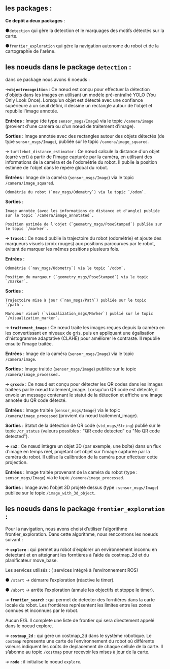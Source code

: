 ## les packages :

**Ce depôt a deux packages** :

●`detection` qui gère la detection et le marquages des motifs détectés sur la carte.

●`frontier_exploration` qui gére la navigation autonome du robot et de la cartographie de l'arène.

## les noeuds dans le package `detection` :

dans ce package nous avons 6 noeuds :

➔**`objectrecognition`** : Ce nœud est conçu pour effectuer la détection d'objets dans les images en utilisant un modèle pré-entraîné YOLO (You Only Look Once). Lorsqu'un objet est détecté avec une confiance supérieure à un seuil défini, il dessine un rectangle autour de l'objet et republie l'image annotée.

**Entrées** : Image (de type `sensor_msgs/Image`) via le topic `/camera/image` (provient d'une caméra ou d'un nœud de traitement d'image).

**Sorties** : Image annotée avec des rectangles autour des objets détectés (de type `sensor_msgs/Image`), publiée sur le topic `/camera/image_squared`.

➔ `turtlebot_distance_estimator` : Ce nœud calcule la distance d'un objet (carré vert) à partir de l'image capturée par la caméra, en utilisant des informations de la caméra et de l'odométrie du robot. Il publie la position estimée de l'objet dans le repère global du robot.

**Entrées** : 
    Image de la caméra (`sensor_msgs/Image`) via le topic `/camera/image_squared`.

    Odométrie du robot (`nav_msgs/Odometry`) via le topic `/odom`.

**Sorties** :

    Image annotée (avec les informations de distance et d'angle) publiée sur le topic `/camera/image_annotated`.

    Position estimée de l'objet (`geometry_msgs/PoseStamped`) publiée sur le topic `/marker`.

➔ **`trace1`** : Ce nœud publie la trajectoire du robot (odométrie) et ajoute des marqueurs visuels (croix rouges) aux positions parcourues par le robot, évitant de marquer les mêmes positions plusieurs fois.

**Entrées** :

    Odométrie (`nav_msgs/Odometry`) via le topic `/odom`.

    Position du marqueur (`geometry_msgs/PoseStamped`) via le topic `/marker`.

**Sorties** :

    Trajectoire mise à jour (`nav_msgs/Path`) publiée sur le topic `/path`.

    Marqueur visuel (`visualization_msgs/Marker`) publié sur le topic `/visualization_marker`.

➔ **`traitement_image`** : Ce nœud traite les images reçues depuis la caméra en les convertissant en niveaux de gris, puis en appliquant une égalisation d'histogramme adaptative (CLAHE) pour améliorer le contraste. Il republie ensuite l'image traitée.

**Entrées** : Image de la caméra (`sensor_msgs/Image`) via le topic `/camera/image`.

**Sorties** : Image traitée (`sensor_msgs/Image`) publiée sur le topic `/camera/image_processed`..

➔ **`qrcode`** : Ce nœud est conçu pour détecter les QR codes dans les images traitées par le nœud traitement_image. Lorsqu'un QR code est détecté, il envoie un message contenant le statut de la détection et affiche une image annotée du QR code détecté.

**Entrées** : Image traitée (`sensor_msgs/Image`) via le topic `/camera/image_processed` (provient du nœud traitement_image).

**Sorties** : Statut de la détection de QR code (`std_msgs/String`) publié sur le topic `/qr_status` (valeurs possibles : "QR code detected" ou "No QR code detected").

➔ **`ra2`** : Ce nœud intègre un objet 3D (par exemple, une boîte) dans un flux d'image en temps réel, projetant cet objet sur l'image capturée par la caméra du robot. Il utilise la calibration de la caméra pour effectuer cette projection.

**Entrées** : Image traitée provenant de la caméra du robot (type : `sensor_msgs/Image`) via le topic `/camera/image_processed`.

**Sorties** : Image avec l'objet 3D projeté dessus (type : `sensor_msgs/Image`) publiée sur le topic `/image_with_3d_object`.

## les noeuds dans le package `frontier_exploration` :

Pour la navigation, nous avons choisi d’utiliser l’algorithme frontier_exploration. Dans cette algorithme, nous rencontrons les noeuds suivant :

➔	**`explore`** : qui permet au robot d’explorer un environnement inconnu en detectant et en atteignant les forntières à l’aide du costmap_2d et du planificateur move_base.

Les services utilisés : ( services intégré à l’environnement ROS)

  ●	`/start` → démarre l’exploration (réactive le timer).

  ●	`/abort` → arrête l’exploration (annule les objectifs et stoppe le timer).

➔	**`frontier_search`** : qui permet de detecter des forntières dans la carte locale du robot. Les frontières représentent les limites entre les zones connues et inconnues par le robot. 

Aucun E/S. Il complete une liste de frontier qui sera directement appelé dans le noeud explore.

➔	**`costmap_2d`** :  qui gere un costmap_2d dans le système robotique. Le `costmap` represente une carte de l’environnement du robot où différents valeurs indiquent les coûts de deplacement de chaque cellule de la carte.
Il s’abonne au topic `/costmap` pour recevoir les mises à jour de la carte.

➔	**`node`** : il initialise le noeud `explore`.

